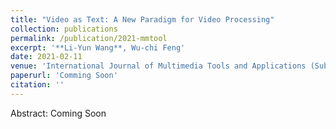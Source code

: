```yaml
---
title: "Video as Text: A New Paradigm for Video Processing"
collection: publications
permalink: /publication/2021-mmtool
excerpt: '**Li-Yun Wang**, Wu-chi Feng'
date: 2021-02-11
venue: 'International Journal of Multimedia Tools and Applications (Submitted)'
paperurl: 'Comming Soon'
citation: ''
---
```


Abstract:
Coming Soon
